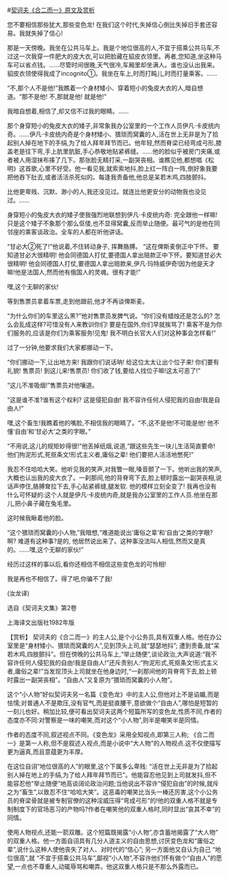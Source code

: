 #[契诃夫《合二而一》原文及赏析](https://www.vrrw.net/wx/15588.html)

您不要相信那些犹大,那些变色龙! 在我们这个时代,失掉信心倒比失掉旧手套还容易。我就失掉了信心!

那是一天傍晚。我坐在公共马车上。我是个地位很高的人,不宜于搭乘公共马车,不过这一次我穿一件肥大的皮大衣,可以把脸藏在貂皮衣领里。再者,您知道,坐这种马车可以省点钱。……尽管时间很晚,天气很冷,车厢里却坐满人。谁也没认出我来。貂皮衣领使得我成了incognito①。我坐在车上,时而打盹儿,时而打量乘客。……

“不,那个人不是他!”我瞧着一个身材矮小、穿着短小的兔皮大衣的人,暗自想道。“那不是他! 不,那就是他! 就是他!”

我暗自想着,相信了,却又信不过我的眼睛。……

那个身穿短小的兔皮大衣的矮子,非常象我办公室里的一个工作人员伊凡·卡皮统内奇。……伊凡·卡皮统内奇是个身材矮小、猥琐而窝囊的人,活在世上无非是为了拾起别人掉在地下的手绢,为了给人拜年拜节而已。他年轻,然而脊梁已经弯成弓形,膝盖老是往下弯,手上肮里肮脏,手心恭敬地贴紧裤缝。……他的脸似乎被房门夹痛,或者被人用湿抹布揍了几下。那张脸无精打采,一副哭丧相。谁瞧见他,都想唱《松明》这首歌,心里不好受。他一看见我,就索索地抖,脸上红一阵白一阵,倒好象我要把他吞下肚去,或者活活杀死似的。每逢我责备他,他总是呆若木鸡,四肢颤抖。

比他更卑贱、沉默、渺小的人,我还没见过。就连比他更安分的动物我也没见过。……

身穿短小的兔皮大衣的矮子使我强烈地联想到伊凡·卡皮统内奇: 完全跟他一样嘛! 只是这个矮子不象那个那么伛偻,也不显得窝囊,反而举止随便。最可气的是他在同邻座的乘客谈政治。全车的人都在听他讲话。

“甘必大②死了!”他说着,不住转动身子, 挥舞胳膊。 “这在俾斯麦倒正中下怀。 要知道甘必大很精明! 他会同德国人打仗,要德国人拿出赔款正中下怀。要知道甘必大很精明! 他会同德国人打仗,要德国人拿出赔款来,伊凡·玛特威伊奇!因为他是天才嘛!他是法国人,然而他有俄国人的灵魂。很有才能!”

嘿,这个无聊的家伙!

等到售票员拿着车票,走到他跟前,他才不再谈俾斯麦。

“为什么你们的车里这么黑?”他对售票员发脾气说。“你们没有蜡烛还是怎么的? 怎么会乱成这样?可惜没有人来教训你们! 要是在国外,你们早就挨骂了! 乘客不是为你们服务的,应该是你们为乘客服务!见鬼! 我不明白长官大人们对这种事会怎样看!”

过了一分钟,他要求我们大家都挪动一下。

“你们挪动一下,让出地方来! 我跟你们说话呐! 给这位太太让出个位子来! 你们要有礼貌! 售票员! 到这儿来!售票员! 你们收了钱,要给人找位子嘛!这太可恶了!”

“这儿不准吸烟!”售票员对他嚷道。

“这是谁不准?谁有这个权利? 这是侵犯自由! 我不容许任何人侵犯我的自由!我是自由人!”

嘿,这个畜生!我瞧着他的嘴脸,不相信我的眼睛了。“不,这不是他!不可能是他! 他不懂‘自由’和‘甘必大’之类的字眼。”

“不用说,这儿的规矩妙得很!”他丢掉纸烟,说道,“跟这些先生一块儿生活简直要命! 他们拘泥形式,死抠条文!形式主义者,庸俗之辈! 他们要把人活活地憋死!”

我忍不住哈哈大笑。他听见我的笑声,对我瞥一眼,嗓音颤了一下。他听出我的笑声,大概也认出我的皮大衣了。一刹那间,他的背脊弯下去,脸上顿时露出一副哭丧相,说话声停住,胳膊耷拉下去,手心贴紧裤缝,腿发软. 他的模样立刻全变了! 我再也没有什么可怀疑的:这个人就是伊凡·卡皮统内奇,就是我办公室里的工作人员.他坐在那儿,把小鼻子藏在兔毛里。

这时候我瞅着他的脸。

“这个猥琐而窝囊的小人物,”我暗想,“难道能说出‘庸俗之辈’和‘自由’之类的字眼? 啊? 难道有这种事?是的, 他居然说出来了。这种事没法叫人相信,然而又是真的。……嘿,这个无聊的家伙!”

经历过这样的事以后,看你还相信不相信这些变色龙的可怜相!

我是再也不相信了。得了吧,你骗不了我!

(汝龙译)

选自《契诃夫文集》第2卷

上海译文出版社1982年版



【赏析】 契诃夫的《合二而一》的主人公,是个小公务员,具有双重人格。他在办公室里是“身材矮小、猥琐而窝囊的人”,见到顶头上司,就“瑟瑟地抖”; 遭到责备,就“呆若木鸡,四肢颤抖”。但在傍晚的公共马车上,“举止随便”,谈论政治,大声说道:“我不容许任何人侵犯我的自由!我是自由人!”还斥责别人:“拘泥形式,死抠条文!形式主义者,庸俗之辈!”当发现顶头上司就坐在他身边时,“一刹那间他的背脊弯下去,脸上顿时露出一副哭丧相”。“自由人”又复原为“猥琐而窝囊的小人物”。

这个“小人物”好似契诃夫另一名篇《变色龙》中的主人公,但他对上不是谄媚,而是怯懦;对普通人不是欺压,没有官气,而是挺直腰干,意欲做个“自由人”,哪怕是短暂的一刻儿也好。稍加比较,便可看出契诃夫这两个短篇所写的变色龙,性质不同,作者的态度亦不同:对警察是一味的嘲笑,而对这个“小人物”,则半是嘲笑半是同情。

作者的态度不同,叙述视点不同。《变色龙》采用全知视点,即第三人称; 《合二而一》是第一人称,但不是叙述人视点,而是小说中“大人物”的人物视点.这不仅使描写更为逼真,而且意蕴更为丰厚。

在这位自诩“地位很高的人”的眼里,这个下属多么卑贱: “活在世上无非是为了拾起别人掉在地上的手绢,为了给人拜年拜节而已”。他能容忍他见到上司就发抖,但不能容忍他“举止随便”地高谈阔论政治问题;当他说出不容许“侵犯自由”的时候,就斥之为“畜生”,以致忍不住“哈哈大笑”。这恶毒的嘲笑比当头一棒还厉害,这个小公务员的脊梁骨就是被专制官僚的这种淫威压得“弯成弓形”的!他的双重人格不就是专制制度下的官场恶习的产物吗?作者在嘲笑他的双重人格时,同时显出“哀其不幸”的同情。

使用人物视点,还能一箭双雕。这个短篇既揭露“小人物”,亦含蓄地揭露了“大人物” 的双重人格。他一方面自诩具有几分人道主义的自由思想,讨厌变色龙和“庸俗之辈”,说什么这种人使他丧失了对人、对时代的“信心”; 另一方面他又自认为自己 “地位很高”,就 “不宜于搭乘公共马车”,鄙视“小人物”,不容许他们怀有做个“自由人”的愿望,一点也不尊重人,动辄辱骂和嘲弄。他这双重人格只是不那么外露而已。

